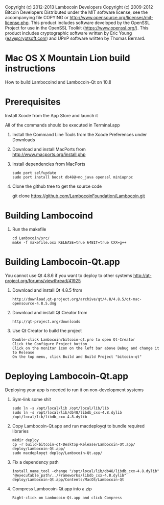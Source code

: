 Copyright (c) 2012-2013 Lambocoin Developers
Copyright (c) 2009-2012 Bitcoin Developers
Distributed under the MIT software license, see the accompanying file
COPYING or http://www.opensource.org/licenses/mit-license.php. This
product includes software developed by the OpenSSL Project for use in the
OpenSSL Toolkit (https://www.openssl.org/). This product includes cryptographic
software written by Eric Young (eay@cryptsoft.com) and UPnP software written by
Thomas Bernard.


Mac OS X Mountain Lion build instructions
=========================================
How to build Lambocoind and Lambocoin-Qt on 10.8


Prerequisites
=============
Install Xcode from the App Store and launch it

All of the commands should be executed in Terminal.app

1.  Install the Command Line Tools from the Xcode Preferences under Downloads

2.  Download and install MacPorts from http://www.macports.org/install.php

3.  Install dependencies from MacPorts

		sudo port selfupdate
		sudo port install boost db48@+no_java openssl miniupnpc

4.  Clone the github tree to get the source code

	git clone https://github.com/LambocoinFoundation/Lambocoin.git


Building Lambocoind
=================

1.  Run the makefile

		cd Lambocoin/src/
		make -f makefile.osx RELEASE=true 64BIT=true CXX=g++


Building Lambocoin-Qt.app
=======================
You cannot use Qt 4.8.6 if you want to deploy to other systems
http://qt-project.org/forums/viewthread/41925

1.  Download and install Qt 4.8.5 from

		http://download.qt-project.org/archive/qt/4.8/4.8.5/qt-mac-opensource-4.8.5.dmg

2.  Download and install Qt Creator from

		http://qt-project.org/downloads

3.  Use Qt Creator to build the project

		Double-click Lambocoin/bitcoin-qt.pro to open Qt-Creator
		Click the Configure Project button
		Click on the monitor icon on the left bar above Debug and change it to Release
		On the top menu, click Build and Build Project "bitcoin-qt"


Deploying Lambocoin-Qt.app
========================
Deploying your app is needed to run it on non-development systems

1.  Sym-link some shit

		sudo ln -s /opt/local/lib /opt/local/lib/lib
		sudo ln -s /opt/local/lib/db48/libdb_cxx-4.8.dylib /opt/local/lib/libdb_cxx-4.8.dylib

2.  Copy Lambocoin-Qt.app and run macdeployqt to bundle required libraries

		mkdir deploy
		cp -r build-bitcoin-qt-Desktop-Release/Lambocoin-Qt.app/ deploy/Lambocoin-Qt.app/
		sudo macdeployqt deploy/Lambocoin-Qt.app/

3.  Fix a dependency path

		install_name_tool -change "/opt/local/lib/db48/libdb_cxx-4.8.dylib" "@executable_path/../Frameworks/libdb_cxx-4.8.dylib" deploy/Lambocoin-Qt.app/Contents/MacOS/Lambocoin-Qt

4.  Compress Lambocoin-Qt.app into a zip

		Right-click on Lambocoin-Qt.app and click Compress
